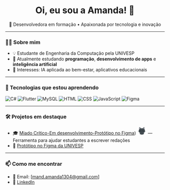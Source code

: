 <h1 align="center">Oi, eu sou a Amanda! 👋</h1>

<p align="center">
  🚀 Desenvolvedora em formação • Apaixonada por tecnologia e inovação
</p>

---

### 👩‍💻 Sobre mim

- 💡 Estudante de Engenharia da Computação pela UNIVESP  
- 🌱 Atualmente estudando **programação**, **desenvolvimento de apps** e **inteligência artificial**
- 🎯 Interesses: IA aplicada ao bem-estar, aplicativos educacionais

---

### 🔧 Tecnologias que estou aprendendo

![C#](https://img.shields.io/badge/C%23-239120?style=for-the-badge&logo=csharp&logoColor=white)
![Flutter](https://img.shields.io/badge/Flutter-02569B?style=for-the-badge&logo=flutter&logoColor=white)
![MySQL](https://img.shields.io/badge/MySQL-00000F?style=for-the-badge&logo=mysql&logoColor=white)
![HTML](https://img.shields.io/badge/HTML5-E34F26?style=for-the-badge&logo=html5&logoColor=white)
![CSS](https://img.shields.io/badge/CSS3-1572B6?style=for-the-badge&logo=css3&logoColor=white)
![JavaScript](https://img.shields.io/badge/JavaScript-F7DF1E?style=for-the-badge&logo=javascript&logoColor=black)
![Figma](https://img.shields.io/badge/Figma-F24E1E?style=for-the-badge&logo=figma&logoColor=white)

---

### 🛠 Projetos em destaque

- 🎓 [Miado Crítico-Em desenvolvimento-Protótipo no Figma](https://www.figma.com/proto/136P97fVQDVqhwGAWnAux0/Miado-Cr%C3%ADtico?node-id=183-2&t=T1OYUIEa84GOfBWA-1&scaling=min-zoom&content-scaling=fixed&page-id=0%3A1&starting-point-node-id=183%3A2)) <img src="https://github.com/amanda1304/amanda1304/blob/main/Gato-i.png" alt="Ícone Miado Crítico" width="30"/> — Ferramenta para ajudar estudantes a escrever redações  
- 🎨 [Protótipo no Figma da UNIVESP](https://www.figma.com/design/FLMVxN9Otyjai1GNxgrzby/univesp?node-id=0-1&t=JVPRDPMAopMYAmso-1)

---

### 📫 Como me encontrar

- 💌 Email: [mand.amanda1304@gmail.com]
- 💼 [LinkedIn](www.linkedin.com/in/amanda-alves-de-frança-0548048a)
